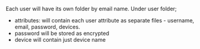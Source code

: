 Each user will have its own folder by email name.
Under user folder;
- attributes: will contain each user attribute as separate files - username, email, password, devices.
- password will be stored as encrypted
- device will contain just device name